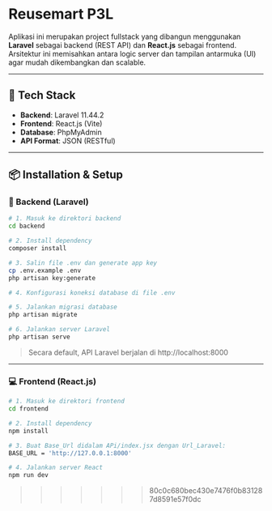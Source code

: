 ﻿# Reusemart P3L

Aplikasi ini merupakan project fullstack yang dibangun menggunakan **Laravel** sebagai backend (REST API) dan **React.js** sebagai frontend. Arsitektur ini memisahkan antara logic server dan tampilan antarmuka (UI) agar mudah dikembangkan dan scalable.

---

## 🧰 Tech Stack

- **Backend**: Laravel 11.44.2
- **Frontend**: React.js (Vite)
- **Database**: PhpMyAdmin
- **API Format**: JSON (RESTful)

---

## 📦 Installation & Setup

### 📂 Backend (Laravel)

```bash
# 1. Masuk ke direktori backend
cd backend

# 2. Install dependency
composer install

# 3. Salin file .env dan generate app key
cp .env.example .env
php artisan key:generate

# 4. Konfigurasi koneksi database di file .env

# 5. Jalankan migrasi database
php artisan migrate

# 6. Jalankan server Laravel
php artisan serve
```

> Secara default, API Laravel berjalan di http://localhost:8000

---

### 💻 Frontend (React.js)

```bash
# 1. Masuk ke direktori frontend
cd frontend

# 2. Install dependency
npm install

# 3. Buat Base_Url didalam APi/index.jsx dengan Url_Laravel:
BASE_URL = 'http://127.0.0.1:8000'

# 4. Jalankan server React
npm run dev
```

>>>>>>> 80c0c680bec430e7476f0b831287d8591e57f0dc
